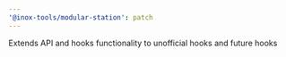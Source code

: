```yaml
---
'@inox-tools/modular-station': patch
---
```


Extends API and hooks functionality to unofficial hooks and future hooks
